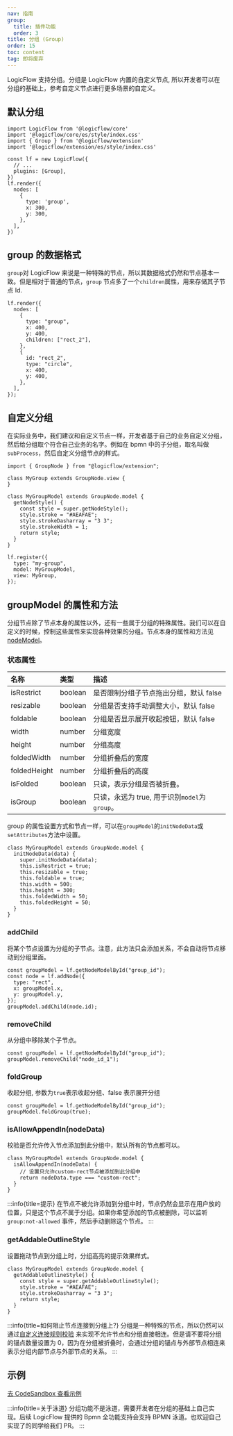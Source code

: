 ```yaml
---
nav: 指南
group:
  title: 插件功能
  order: 3
title: 分组 (Group)
order: 15
toc: content
tag: 即将废弃
---
```


LogicFlow 支持分组。分组是 LogicFlow 内置的自定义节点, 所以开发者可以在分组的基础上，参考自定义节点进行更多场景的自定义。

## 默认分组

```tsx | pure
import LogicFlow from '@logicflow/core'
import '@logicflow/core/es/style/index.css'
import { Group } from '@logicflow/extension'
import '@logicflow/extension/es/style/index.css'

const lf = new LogicFlow({
  // ...
  plugins: [Group],
})
lf.render({
  nodes: [
    {
      type: 'group',
      x: 300,
      y: 300,
    },
  ],
})
```

## group 的数据格式

`group`对 LogicFlow
来说是一种特殊的节点，所以其数据格式仍然和节点基本一致。但是相对于普通的节点，`group`
节点多了一个`children`属性，用来存储其子节点 Id.

```tsx | pure
lf.render({
  nodes: [
    {
      type: "group",
      x: 400,
      y: 400,
      children: ["rect_2"],
    },
    {
      id: "rect_2",
      type: "circle",
      x: 400,
      y: 400,
    },
  ],
});
```

## 自定义分组

在实际业务中，我们建议和自定义节点一样，开发者基于自己的业务自定义分组，然后给分组取个符合自己业务的名字。例如在
bpmn 中的子分组，取名叫做`subProcess`，然后自定义分组节点的样式。

```tsx | pure
import { GroupNode } from "@logicflow/extension";

class MyGroup extends GroupNode.view {
}

class MyGroupModel extends GroupNode.model {
  getNodeStyle() {
    const style = super.getNodeStyle();
    style.stroke = "#AEAFAE";
    style.strokeDasharray = "3 3";
    style.strokeWidth = 1;
    return style;
  }
}

lf.register({
  type: "my-group",
  model: MyGroupModel,
  view: MyGroup,
});
```

## groupModel 的属性和方法

分组节点除了节点本身的属性以外，还有一些属于分组的特殊属性。我们可以在自定义的时候，控制这些属性来实现各种效果的分组。节点本身的属性和方法见[nodeModel](../../api/nodeModel.zh.md)。

### 状态属性

| 名称           | 类型      | 描述                                |
|:-------------|:--------|:----------------------------------|
| isRestrict   | boolean | 是否限制分组子节点拖出分组，默认 false            |
| resizable    | boolean | 分组是否支持手动调整大小，默认 false             |
| foldable     | boolean | 分组是否显示展开收起按钮，默认 false             |
| width        | number  | 分组宽度                              |
| height       | number  | 分组高度                              |
| foldedWidth  | number  | 分组折叠后的宽度                          |
| foldedHeight | number  | 分组折叠后的高度                          |
| isFolded     | boolean | 只读，表示分组是否被折叠。                     |
| isGroup      | boolean | 只读，永远为 true, 用于识别`model`为`group`。 |

group 的属性设置方式和节点一样，可以在`groupModel`的`initNodeData`或`setAttributes`方法中设置。

```tsx | pure
class MyGroupModel extends GroupNode.model {
  initNodeData(data) {
    super.initNodeData(data);
    this.isRestrict = true;
    this.resizable = true;
    this.foldable = true;
    this.width = 500;
    this.height = 300;
    this.foldedWidth = 50;
    this.foldedHeight = 50;
  }
}
```

### addChild

将某个节点设置为分组的子节点。注意，此方法只会添加关系，不会自动将节点移动到分组里面。

```tsx | pure
const groupModel = lf.getNodeModelById("group_id");
const node = lf.addNode({
  type: "rect",
  x: groupModel.x,
  y: groupModel.y,
});
groupModel.addChild(node.id);
```

### removeChild

从分组中移除某个子节点。

```tsx | pure
const groupModel = lf.getNodeModelById("group_id");
groupModel.removeChild("node_id_1");
```

### foldGroup

收起分组, 参数为`true`表示收起分组、false 表示展开分组

```tsx | pure
const groupModel = lf.getNodeModelById("group_id");
groupModel.foldGroup(true);
```

### isAllowAppendIn(nodeData)

校验是否允许传入节点添加到此分组中，默认所有的节点都可以。

```tsx | pure
class MyGroupModel extends GroupNode.model {
  isAllowAppendIn(nodeData) {
    // 设置只允许custom-rect节点被添加到此分组中
    return nodeData.type === "custom-rect";
  }
}
```

:::info{title=提示}
在节点不被允许添加到分组中时，节点仍然会显示在用户放的位置，只是这个节点不属于分组。如果你希望添加的节点被删除，可以监听`group:not-allowed`
事件，然后手动删除这个节点。
:::

### getAddableOutlineStyle

设置拖动节点到分组上时，分组高亮的提示效果样式。

```tsx | pure
class MyGroupModel extends GroupNode.model {
  getAddableOutlineStyle() {
    const style = super.getAddableOutlineStyle();
    style.stroke = "#AEAFAE";
    style.strokeDasharray = "3 3";
    return style;
  }
}
```

:::info{title=如何阻止节点连接到分组上?}
分组是一种特殊的节点，所以仍然可以通过[自定义连接规则校验](../advanced/node.zh.md#连接规则)
来实现不允许节点和分组直接相连。但是请不要将分组的锚点数量设置为
0，因为在分组被折叠时，会通过分组的锚点与外部节点相连来表示分组内部节点与外部节点的关系。
:::

## 示例

<a href="https://codesandbox.io/embed/bold-moore-vgvpf?fontsize=14&hidenavigation=1&theme=dark&view=preview" target="_blank"> 去 CodeSandbox 查看示例</a>

:::info{title=关于泳道}
分组功能不是泳道，需要开发者在分组的基础上自己实现。后续 LogicFlow 提供的 Bpmn 全功能支持会支持 BPMN
泳道。也欢迎自己实现了的同学给我们 PR。
:::
